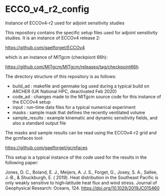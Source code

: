 # ECCO_v4_r2_config
Instance of ECCOv4-r2 used for adjoint sensitivity studies

This repository contains the specific setup files used for adjoint sensitivity studies. It is an instance of ECCOv4 release 2:

https://github.com/gaelforget/ECCOv4

which is an instance of MITgcm (checkpiont 66h):

https://github.com/MITgcm/MITgcm/releases/tag/checkpoint66h

The directory structure of this repository is as follows:

* build_ad : makefile and genmake log used during a typical build on ARCHER (UK National HPC, deactivated Feb 2020)
* code_ad : changes made to the MITgcm source code for this instance of the ECCOv4 setup
* input : run-time data files for a typical numerical experiment
* masks : sample mask that defines the recently ventilated volume 
* sample_results : example kinematic and dynamic sensitivity fields, and also a standard output file

The masks and sample results can be read using the ECCOv4-r2 grid and the gcmfaces tool:

https://github.com/gaelforget/gcmfaces

This setup is a typical instance of the code used for the results in the following paper:

Jones, D. C., Boland, E. J., Meijers, A. J. S., Forget, G., Josey, S. A., Sallee, J.‐B., & Shuckburgh, E. ( 2019). Heat distribution in the Southeast Pacific is only weakly sensitive to high‐latitude heat flux and wind stress. Journal of Geophysical Research: Oceans, 124. https://doi.org/10.1029/2019JC015460


